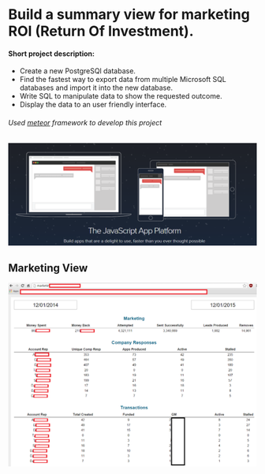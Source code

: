 # Build a summary view for marketing ROI (Return Of Investment).
#### Short project description:
* Create a new PostgreSQl database.
* Find the fastest way to export data from multiple Microsoft SQL databases and import it into the new database.
* Write SQL to manipulate data to show the requested outcome. 
* Display the data to an user friendly interface.

###### Used [meteor](https://www.meteor.com/) framework to develop this project
![alt tag](https://github.com/radupopa2010/portfolio/blob/master/marketing-dashboard/meteor.PNG)

## Marketing View
![alt tag](https://github.com/radupopa2010/portfolio/blob/master/marketing-dashboard/sampleData1.PNG)
